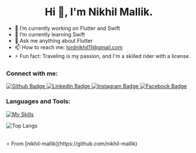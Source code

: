<h1 align="center">Hi 👋, I'm Nikhil Mallik.</h1>

- 🔭 I’m currently working on Flutter and Swift
- 🌱 I’m currently learning Swift
- 💬 Ask me anything about Flutter 
- 📫 How to reach me: lordnikhil11@gmail.com
- ⚡ Fun fact: Traveling is my passion, and I'm a skilled rider with a license.
  
### Connect with me:
<div id="badges">
  <a href="https://github.com/nikhil-mallik">
    <img src="https://img.shields.io/badge/Github-white?style=for-the-badge&logo=Github&logoColor=black" alt="Github Badge"/>
  </a>
     <a href="https://linkedin.com/in/nikhil-mallik-24265a193">
    <img src="https://img.shields.io/badge/LINKEDIN-blue?style=for-the-badge&logo=linkedin&logoColor=white" alt="LinkedIn Badge"/>
  </a>
   <a href="https://instagram.com/mallik_jii">
    <img src="https://img.shields.io/badge/Instagram-purple?style=for-the-badge&logo=instagram&logoColor=white" alt="Instagram Badge"/>
  </a>
   <a href="https://facebook.com/nikhil.mallik.98">
    <img src="https://img.shields.io/badge/Facebook-blue?style=for-the-badge&logo=facebook&logoColor=white" alt="Facebook Badge"/>
  </a>

</div>

### Languages and Tools:
[![My Skills](https://skillicons.dev/icons?i=flutter,dart,swift,firebase,github,git,postman,figma&perline=5)](https://skillicons.dev)


![Top Langs](https://github-readme-stats.vercel.app/api/top-langs/?username=axiftaj&theme=dark)


<br>
⭐️ From [nikhil-mallik](https://github.com/nikhil-mallik)
